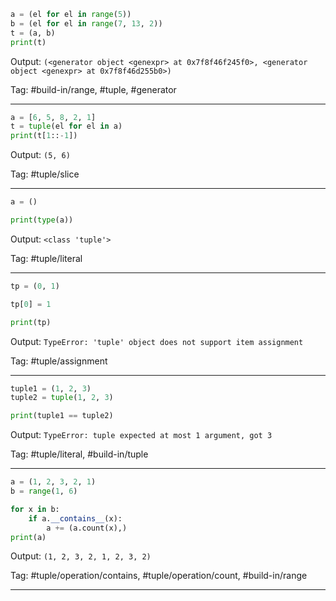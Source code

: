 ```python
a = (el for el in range(5))
b = (el for el in range(7, 13, 2))
t = (a, b)
print(t)
```
Output: `(<generator object <genexpr> at 0x7f8f46f245f0>, <generator object <genexpr> at 0x7f8f46d255b0>)`

Tag: #build-in/range, #tuple, #generator

---
```python
a = [6, 5, 8, 2, 1]
t = tuple(el for el in a)
print(t[1::-1])
```
Output: `(5, 6)`

Tag: #tuple/slice

---
```python
a = ()

print(type(a))
```
Output: `<class 'tuple'>`

Tag: #tuple/literal

---
```python
tp = (0, 1)

tp[0] = 1

print(tp)
```
Output: `TypeError: 'tuple' object does not support item assignment`

Tag: #tuple/assignment

---
```python
tuple1 = (1, 2, 3)
tuple2 = tuple(1, 2, 3)

print(tuple1 == tuple2)
```
Output: `TypeError: tuple expected at most 1 argument, got 3`

Tag: #tuple/literal, #build-in/tuple

---
```python
a = (1, 2, 3, 2, 1)
b = range(1, 6)

for x in b:
    if a.__contains__(x):
        a += (a.count(x),)
print(a)
```
Output: `(1, 2, 3, 2, 1, 2, 3, 2)`

Tag: #tuple/operation/contains, #tuple/operation/count, #build-in/range

---